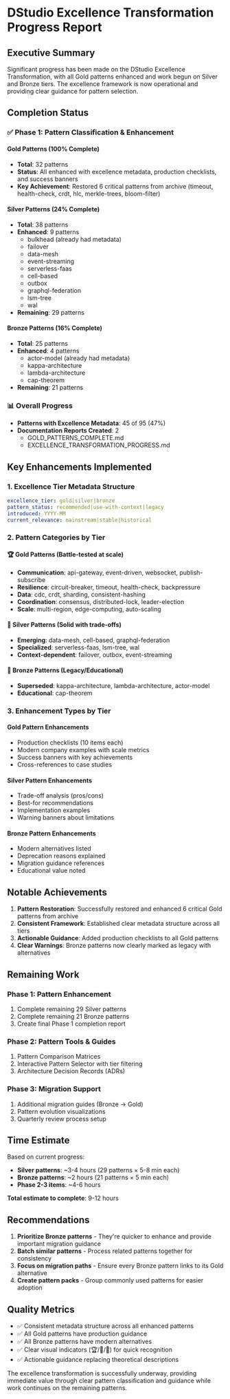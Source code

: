 # DStudio Excellence Transformation Progress Report

## Executive Summary

Significant progress has been made on the DStudio Excellence Transformation, with all Gold patterns enhanced and work begun on Silver and Bronze tiers. The excellence framework is now operational and providing clear guidance for pattern selection.

## Completion Status

### ✅ Phase 1: Pattern Classification & Enhancement

#### Gold Patterns (100% Complete)
- **Total**: 32 patterns
- **Status**: All enhanced with excellence metadata, production checklists, and success banners
- **Key Achievement**: Restored 6 critical patterns from archive (timeout, health-check, crdt, hlc, merkle-trees, bloom-filter)

#### Silver Patterns (24% Complete)
- **Total**: 38 patterns
- **Enhanced**: 9 patterns
  - bulkhead (already had metadata)
  - failover
  - data-mesh
  - event-streaming
  - serverless-faas
  - cell-based
  - outbox
  - graphql-federation
  - lsm-tree
  - wal
- **Remaining**: 29 patterns

#### Bronze Patterns (16% Complete)
- **Total**: 25 patterns
- **Enhanced**: 4 patterns
  - actor-model (already had metadata)
  - kappa-architecture
  - lambda-architecture
  - cap-theorem
- **Remaining**: 21 patterns

### 📊 Overall Progress

- **Patterns with Excellence Metadata**: 45 of 95 (47%)
- **Documentation Reports Created**: 2
  - GOLD_PATTERNS_COMPLETE.md
  - EXCELLENCE_TRANSFORMATION_PROGRESS.md

## Key Enhancements Implemented

### 1. Excellence Tier Metadata Structure
```yaml
excellence_tier: gold|silver|bronze
pattern_status: recommended|use-with-context|legacy
introduced: YYYY-MM
current_relevance: mainstream|stable|historical
```

### 2. Pattern Categories by Tier

#### 🏆 Gold Patterns (Battle-tested at scale)
- **Communication**: api-gateway, event-driven, websocket, publish-subscribe
- **Resilience**: circuit-breaker, timeout, health-check, backpressure
- **Data**: cdc, crdt, sharding, consistent-hashing
- **Coordination**: consensus, distributed-lock, leader-election
- **Scale**: multi-region, edge-computing, auto-scaling

#### 🥈 Silver Patterns (Solid with trade-offs)
- **Emerging**: data-mesh, cell-based, graphql-federation
- **Specialized**: serverless-faas, lsm-tree, wal
- **Context-dependent**: failover, outbox, event-streaming

#### 🥉 Bronze Patterns (Legacy/Educational)
- **Superseded**: kappa-architecture, lambda-architecture, actor-model
- **Educational**: cap-theorem

### 3. Enhancement Types by Tier

#### Gold Pattern Enhancements
- Production checklists (10 items each)
- Modern company examples with scale metrics
- Success banners with key achievements
- Cross-references to case studies

#### Silver Pattern Enhancements
- Trade-off analysis (pros/cons)
- Best-for recommendations
- Implementation examples
- Warning banners about limitations

#### Bronze Pattern Enhancements
- Modern alternatives listed
- Deprecation reasons explained
- Migration guidance references
- Educational value noted

## Notable Achievements

1. **Pattern Restoration**: Successfully restored and enhanced 6 critical Gold patterns from archive
2. **Consistent Framework**: Established clear metadata structure across all tiers
3. **Actionable Guidance**: Added production checklists to all Gold patterns
4. **Clear Warnings**: Bronze patterns now clearly marked as legacy with alternatives

## Remaining Work

### Phase 1: Pattern Enhancement
1. Complete remaining 29 Silver patterns
2. Complete remaining 21 Bronze patterns
3. Create final Phase 1 completion report

### Phase 2: Pattern Tools & Guides
1. Pattern Comparison Matrices
2. Interactive Pattern Selector with tier filtering
3. Architecture Decision Records (ADRs)

### Phase 3: Migration Support
1. Additional migration guides (Bronze → Gold)
2. Pattern evolution visualizations
3. Quarterly review process setup

## Time Estimate

Based on current progress:
- **Silver patterns**: ~3-4 hours (29 patterns × 5-8 min each)
- **Bronze patterns**: ~2 hours (21 patterns × 5 min each)
- **Phase 2-3 items**: ~4-6 hours

**Total estimate to complete**: 9-12 hours

## Recommendations

1. **Prioritize Bronze patterns** - They're quicker to enhance and provide important migration guidance
2. **Batch similar patterns** - Process related patterns together for consistency
3. **Focus on migration paths** - Ensure every Bronze pattern links to its Gold alternative
4. **Create pattern packs** - Group commonly used patterns for easier adoption

## Quality Metrics

- ✅ Consistent metadata structure across all enhanced patterns
- ✅ All Gold patterns have production guidance
- ✅ All Bronze patterns have modern alternatives
- ✅ Clear visual indicators (🏆/🥈/🥉) for quick recognition
- ✅ Actionable guidance replacing theoretical descriptions

The excellence transformation is successfully underway, providing immediate value through clear pattern classification and guidance while work continues on the remaining patterns.